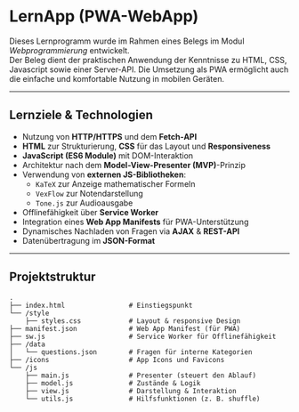 # LernApp (PWA-WebApp)

Dieses Lernprogramm wurde im Rahmen eines Belegs im Modul *Webprogrammierung* entwickelt.  
Der Beleg dient der praktischen Anwendung der Kenntnisse zu HTML, CSS, Javascript sowie einer Server-API. Die Umsetzung als PWA ermöglicht auch die einfache und komfortable Nutzung in mobilen Geräten.

---

## Lernziele & Technologien

- Nutzung von **HTTP/HTTPS** und dem **Fetch-API**
- **HTML** zur Strukturierung, **CSS** für das Layout und **Responsiveness**
- **JavaScript (ES6 Module)** mit DOM-Interaktion
- Architektur nach dem **Model-View-Presenter (MVP)**-Prinzip
- Verwendung von **externen JS-Bibliotheken**:
  - `KaTeX` zur Anzeige mathematischer Formeln
  - `VexFlow` zur Notendarstellung
  - `Tone.js` zur Audioausgabe
- Offlinefähigkeit über **Service Worker**
- Integration eines **Web App Manifests** für PWA-Unterstützung
- Dynamisches Nachladen von Fragen via **AJAX** & **REST-API**
- Datenübertragung im **JSON-Format**

---

## Projektstruktur

```plaintext
.
├── index.html                # Einstiegspunkt
└── /style
    ├── styles.css            # Layout & responsive Design
├── manifest.json             # Web App Manifest (für PWA)
├── sw.js                     # Service Worker für Offlinefähigkeit
├── /data
│   └── questions.json        # Fragen für interne Kategorien
├── /icons                    # App Icons und Favicons
└── /js
    ├── main.js               # Presenter (steuert den Ablauf)
    ├── model.js              # Zustände & Logik
    ├── view.js               # Darstellung & Interaktion
    └── utils.js              # Hilfsfunktionen (z. B. shuffle)
